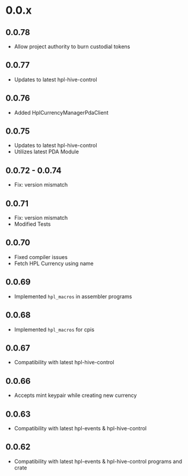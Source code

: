 # 0.0.x

## 0.0.78

- Allow project authority to burn custodial tokens

## 0.0.77

- Updates to latest hpl-hive-control

## 0.0.76

- Added HplCurrencyManagerPdaClient

## 0.0.75

- Updates to latest hpl-hive-control
- Utilizes latest PDA Module

## 0.0.72 - 0.0.74

- Fix: version mismatch

## 0.0.71

- Fix: version mismatch
- Modified Tests

## 0.0.70

- Fixed compiler issues
- Fetch HPL Currency using name

## 0.0.69

- Implemented `hpl_macros` in assembler programs

## 0.0.68

- Implemented `hpl_macros` for cpis

## 0.0.67

- Compatibility with latest hpl-hive-control

## 0.0.66

- Accepts mint keypair while creating new currency

## 0.0.63

- Compatibility with latest hpl-events & hpl-hive-control

## 0.0.62

- Compatibility with latest hpl-events & hpl-hive-control programs and crate
